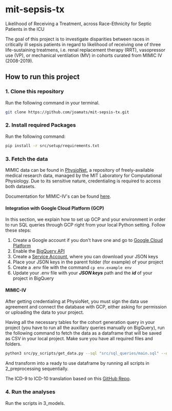 # mit-sepsis-tx

Likelihood of Receiving a Treatment, across Race-Ethnicity for Septic Patients in the ICU

The goal of this project is to investigate disparities between races in critically ill sepsis patients in regard to likelihood of receiving one of three life-sustaining treatmens, i.e. renal replacement therapy (RRT), vasopressor use (VP), or mechanical ventilation (MV) in cohorts curated from MIMIC IV (2008-2019).

## How to run this project

### 1. Clone this repository

Run the following command in your terminal.

```sh
git clone https://github.com/joamats/mit-sepsis-tx.git
```

### 2. Install required Packages

Run the following command:

```sh
pip install -r src/setup/requirements.txt
```

### 3. Fetch the data

MIMIC data can be found in [PhysioNet](https://physionet.org/), a repository of freely-available medical research data, managed by the MIT Laboratory for Computational Physiology. Due to its sensitive nature, credentialing is required to access both datasets.

Documentation for MIMIC-IV's can be found [here](https://mimic.mit.edu/).

#### Integration with Google Cloud Platform (GCP)

In this section, we explain how to set up GCP and your environment in order to run SQL queries through GCP right from your local Python setting. Follow these steps:

1) Create a Google account if you don't have one and go to [Google Cloud Platform](https://console.cloud.google.com/bigquery)
2) Enable the [BigQuery API](https://console.cloud.google.com/apis/api/bigquery.googleapis.com)
3) Create a [Service Account](https://console.cloud.google.com/iam-admin/serviceaccounts), where you can download your JSON keys
4) Place your JSON keys in the parent folder (for example) of your project
5) Create a .env file with the command `cp env.example env `
6) Update your .env file with your ***JSON keys*** path and the ***id*** of your project in BigQuery

#### MIMIC-IV

After getting credentialing at PhysioNet, you must sign the data use agreement and connect the database with GCP, either asking for permission or uploading the data to your project.

Having all the necessary tables for the cohort generation query in your project (you have to run all the auxillary queries manually on BigQuery), run the following command to fetch the data as a dataframe that will be saved as CSV in your local project. Make sure you have all required files and folders.

```sh
python3 src/py_scripts/get_data.py --sql "src/sql_queries/main.sql" --destination "data/MIMIC_data.csv"
```

And transform into a ready to use dataframe by running all scripts in 2_preprocessing sequentially.

The ICD-9 to ICD-10 translation based on this [GitHub Repo](https://github.com/AtlasCUMC/ICD10-ICD9-codes-conversion).

### 4. Run the analyses

Run the scripts in 3_models.
